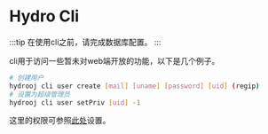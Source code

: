 # Hydro Cli

:::tip
在使用cli之前，请完成数据库配置。
:::

cli用于访问一些暂未对web端开放的功能，以下是几个例子。

```sh
# 创建用户
hydrooj cli user create [mail] [uname] [password] [uid] (regip)
# 设置为超级管理员
hydrooj cli user setPriv [uid] -1
```

这里的权限可参照[此处](/dev/PERM_PRIV)设置。